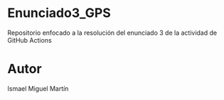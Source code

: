 # Enunciado3_GPS
Repositorio enfocado a la resolución del enunciado 3 de la actividad de GitHub Actions

# Autor
Ismael Miguel Martín
